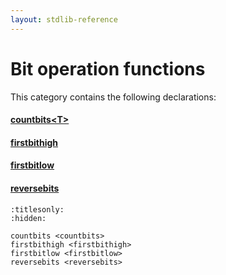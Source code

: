 ```yaml
---
layout: stdlib-reference
---
```

# Bit operation functions

This category contains the following declarations:

#### [countbits\<T\>](countbits.html)

#### [firstbithigh](firstbithigh.html)

#### [firstbitlow](firstbitlow.html)

#### [reversebits](reversebits.html)


```{toctree}
:titlesonly:
:hidden:

countbits <countbits>
firstbithigh <firstbithigh>
firstbitlow <firstbitlow>
reversebits <reversebits>
```

